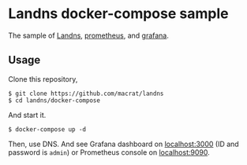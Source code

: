 Landns docker-compose sample
============================

The sample of [Landns](https://github.com/macrat/landns), [prometheus](https://prometheus.io), and [grafana](http://grafana.com).


## Usage

Clone this repository,

``` shell
$ git clone https://github.com/macrat/landns
$ cd landns/docker-compose
```

And start it.

``` shell
$ docker-compose up -d
```

Then, use DNS. And see Grafana dashboard on [localhost:3000](http://localhost:3000) (ID and password is `admin`) or Prometheus console on [localhost:9090](http://localhost:9090).
